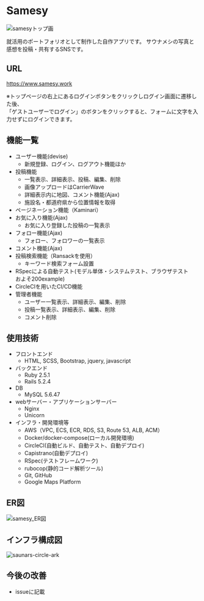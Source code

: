 # Samesy
![samesyトップ画](https://user-images.githubusercontent.com/63295568/106753621-3e721900-666f-11eb-9b4d-d6443b625769.jpg)

就活用のポートフォリオとして制作した自作アプリです。
サウナメシの写真と感想を投稿・共有するSNSです。

## URL
https://www.samesy.work

※トップページの右上にあるログインボタンをクリックしログイン画面に遷移した後、  
「ゲストユーザーでログイン」のボタンをクリックすると、フォームに文字を入力せずにログインできます。

## 機能一覧
- ユーザー機能(devise)
  - 新規登録、ログイン、ログアウト機能ほか<br>
- 投稿機能
  - 一覧表示、詳細表示、投稿、編集、削除
  - 画像アップロードはCarrierWave
  - 詳細表示内に地図、コメント機能(Ajax)
  - 施設名・都道府県から位置情報を取得
- ページネーション機能（Kaminari）<br>
- お気に入り機能(Ajax)
  - お気に入り登録した投稿の一覧表示<br>
- フォロー機能(Ajax)
  - フォロー、フォロワーの一覧表示<br>
- コメント機能(Ajax)
- 投稿検索機能（Ransackを使用）
  - キーワード検索フォーム設置
- RSpecによる自動テスト(モデル単体・システムテスト、ブラウザテスト　およそ200example)<br>
- CircleCIを用いたCI/CD機能<br>
- 管理者機能
  - ユーザー一覧表示、詳細表示、編集、削除
  - 投稿一覧表示、詳細表示、編集、削除
  - コメント削除<br>

## 使用技術
- フロントエンド
  - HTML, SCSS, Bootstrap, jquery, javascript<br>
- バックエンド
  - Ruby 2.5.1
  - Rails 5.2.4<br>
- DB
  - MySQL 5.6.47<br>
- webサーバー・アプリケーションサーバー
  - Nginx
  - Unicorn<br>
- インフラ・開発環境等
  - AWS（VPC, ECS, ECR, RDS, S3, Route 53, ALB, ACM）
  - Docker/docker-compose(ローカル開発環境)
  - CircleCI(自動ビルド、自動テスト、自動デプロイ)
  - Capistrano(自動デプロイ)
  - RSpec(テストフレームワーク)
  - rubocop(静的コード解析ツール)
  - Git, GitHub
  - Google Maps Platform
## ER図
  ![samesy_ER図](https://user-images.githubusercontent.com/63295568/106827014-655e3880-66cb-11eb-9c96-3f2c2c9cad70.png)
## インフラ構成図
  ![saunars-circle-ark ](https://user-images.githubusercontent.com/63295568/118406686-d2646f80-b6b7-11eb-8b55-9cc74feddff6.jpg)
## 今後の改善
  - issueに記載
